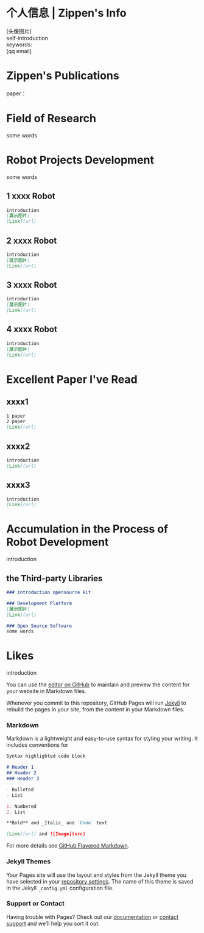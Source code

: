 # 个人信息 | Zippen's Info    

[头像图片]        
self-introduction   
keywords:   
[qq email]   

# Zippen's Publications

paper：
       

# Field of Research

some words     

# Robot Projects Development
some words     

## 1 xxxx Robot
  
```markdown
introduction 
[展示图片] 
[Link](url)
```

## 2 xxxx Robot
  
```markdown
introduction 
[展示图片] 
[Link](url)
```

## 3 xxxx Robot
  
```markdown
introduction 
[展示图片] 
[Link](url)
```

## 4 xxxx Robot
  
```markdown
introduction 
[展示图片] 
[Link](url)
```

# Excellent Paper I've Read
## xxxx1
```markdown
1 paper
2 paper
[Link](url)
```
## xxxx2
```markdown
introduction 
[Link](url)
```
## xxxx3
```markdown
introduction 
[Link](url)
```

# Accumulation in the Process of Robot Development
introduction  

## the Third-party Libraries 
```markdown
### introduction opensource kit

### Development Platform
[展示图片] 
[Link](url)

### Open Source Software
some words
```

# Likes
introduction 












You can use the [editor on GitHub](https://github.com/Zippen-Huang/Zippen-Huang.github.io/edit/master/README.md) to maintain and preview the content for your website in Markdown files.

Whenever you commit to this repository, GitHub Pages will run [Jekyll](https://jekyllrb.com/) to rebuild the pages in your site, from the content in your Markdown files.

### Markdown

Markdown is a lightweight and easy-to-use syntax for styling your writing. It includes conventions for

```markdown
Syntax highlighted code block

# Header 1
## Header 2
### Header 3

- Bulleted
- List

1. Numbered
2. List

**Bold** and _Italic_ and `Code` text

[Link](url) and ![Image](src)
```

For more details see [GitHub Flavored Markdown](https://guides.github.com/features/mastering-markdown/).

### Jekyll Themes

Your Pages site will use the layout and styles from the Jekyll theme you have selected in your [repository settings](https://github.com/Zippen-Huang/Zippen-Huang.github.io/settings). The name of this theme is saved in the Jekyll `_config.yml` configuration file.

### Support or Contact

Having trouble with Pages? Check out our [documentation](https://help.github.com/categories/github-pages-basics/) or [contact support](https://github.com/contact) and we’ll help you sort it out.
